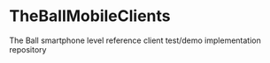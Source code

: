 TheBallMobileClients
====================

The Ball smartphone level reference client test/demo implementation repository

